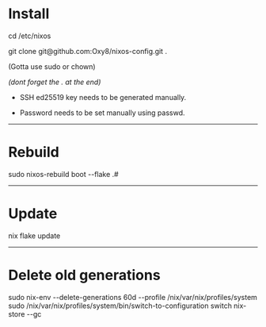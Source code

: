 # Install

cd /etc/nixos  

git clone git@<span></span>github.com:Oxy8/nixos-config.git .  

(Gotta use sudo or chown)  

*(dont forget the . at the end)*  

* SSH ed25519 key needs to be generated manually.  

* Password needs to be set manually using passwd.  

---

# Rebuild

sudo nixos-rebuild boot --flake .#  

---

# Update

nix flake update  

---

# Delete old generations

sudo nix-env --delete-generations 60d --profile /nix/var/nix/profiles/system
sudo /nix/var/nix/profiles/system/bin/switch-to-configuration switch
nix-store --gc

